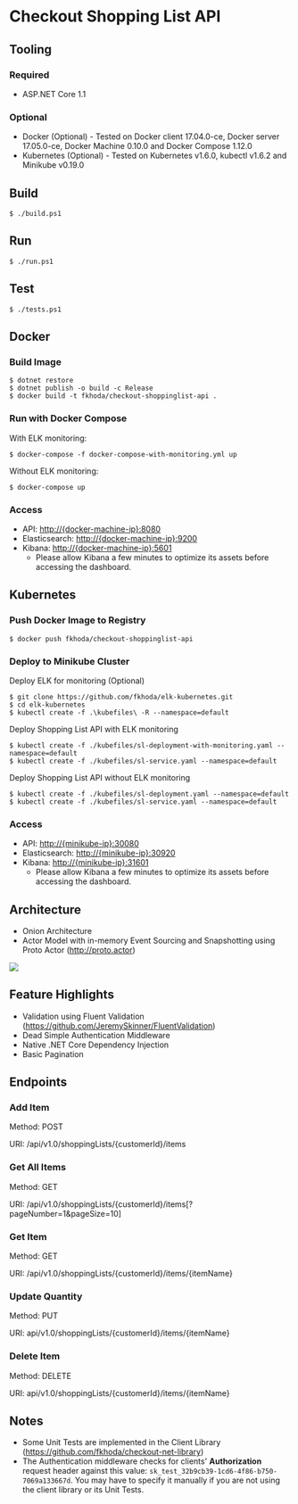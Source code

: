 # Checkout Shopping List API


## Tooling

### Required
- ASP.NET Core 1.1

### Optional
- Docker (Optional) - Tested on Docker client 17.04.0-ce, Docker server 17.05.0-ce, Docker Machine 0.10.0 and Docker Compose 1.12.0
- Kubernetes (Optional) - Tested on Kubernetes v1.6.0, kubectl v1.6.2 and Minikube v0.19.0

## Build

```
$ ./build.ps1
```

## Run

```
$ ./run.ps1
```

## Test

```
$ ./tests.ps1
```

## Docker

### Build Image

```
$ dotnet restore
$ dotnet publish -o build -c Release
$ docker build -t fkhoda/checkout-shoppinglist-api .
```

### Run with Docker Compose

With ELK monitoring:

```
$ docker-compose -f docker-compose-with-monitoring.yml up
```

Without ELK monitoring:

```
$ docker-compose up
```

### Access

- API: <http://{docker-machine-ip}:8080>
- Elasticsearch: <http://{docker-machine-ip}:9200>
- Kibana: <http://{docker-machine-ip}:5601>
    - Please allow Kibana a few minutes to optimize its assets before accessing the dashboard.
    
## Kubernetes

### Push Docker Image to Registry

```
$ docker push fkhoda/checkout-shoppinglist-api
```

### Deploy to Minikube Cluster

Deploy ELK for monitoring (Optional)

```
$ git clone https://github.com/fkhoda/elk-kubernetes.git
$ cd elk-kubernetes
$ kubectl create -f .\kubefiles\ -R --namespace=default
```

Deploy Shopping List API with ELK monitoring

```
$ kubectl create -f ./kubefiles/sl-deployment-with-monitoring.yaml --namespace=default
$ kubectl create -f ./kubefiles/sl-service.yaml --namespace=default
```

Deploy Shopping List API without ELK monitoring

```
$ kubectl create -f ./kubefiles/sl-deployment.yaml --namespace=default
$ kubectl create -f ./kubefiles/sl-service.yaml --namespace=default
```

### Access

- API: <http://{minikube-ip}:30080>
- Elasticsearch: <http://{minikube-ip}:30920>
- Kibana: <http://{minikube-ip}:31601>
    - Please allow Kibana a few minutes to optimize its assets before accessing the dashboard.

## Architecture
- Onion Architecture
- Actor Model with in-memory Event Sourcing and Snapshotting using Proto Actor (<http://proto.actor>)

![](https://raw.githubusercontent.com/fkhoda/checkout-shoppinglist-api/master/docs/actor-model.png)

## Feature Highlights
- Validation using Fluent Validation (<https://github.com/JeremySkinner/FluentValidation>)
- Dead Simple Authentication Middleware
- Native .NET Core Dependency Injection
- Basic Pagination

## Endpoints

### Add Item

Method: POST

URI: /api/v1.0/shoppingLists/{customerId}/items

### Get All Items

Method: GET

URI: /api/v1.0/shoppingLists/{customerId}/items[?pageNumber=1&pageSize=10]

### Get Item

Method: GET

URI: /api/v1.0/shoppingLists/{customerId}/items/{itemName}

### Update Quantity

Method: PUT

URI: api/v1.0/shoppingLists/{customerId}/items/{itemName}

### Delete Item

Method: DELETE

URI: api/v1.0/shoppingLists/{customerId}/items/{itemName}


## Notes

- Some Unit Tests are implemented in the Client Library (<https://github.com/fkhoda/checkout-net-library>)
- The Authentication middleware checks for clients' **Authorization** request header against this value: `sk_test_32b9cb39-1cd6-4f86-b750-7069a133667d`. You may have to specify it manually if you are not using the client library or its Unit Tests.